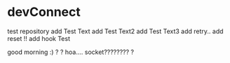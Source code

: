 # devConnect
test repository
add Test Text
add Test Text2
add Test Text3
add retry..
add reset !!
add hook Test

good morning :) ?
?
hoa....
socket????????
?
